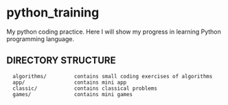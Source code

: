 # python_training
My python coding practice. Here I will show my progress in learning Python programming language.

DIRECTORY STRUCTURE
-------------------

      algorithms/         contains small coding exercises of algorithms 
      app/                contains mini app
      classic/            contains classical problems
      games/              contains mini games

